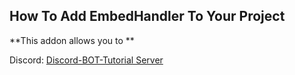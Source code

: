 ## How To Add EmbedHandler To Your Project
**This addon allows you to **


Discord:  [Discord-BOT-Tutorial Server](https://discord.gg/cGhEZuk)